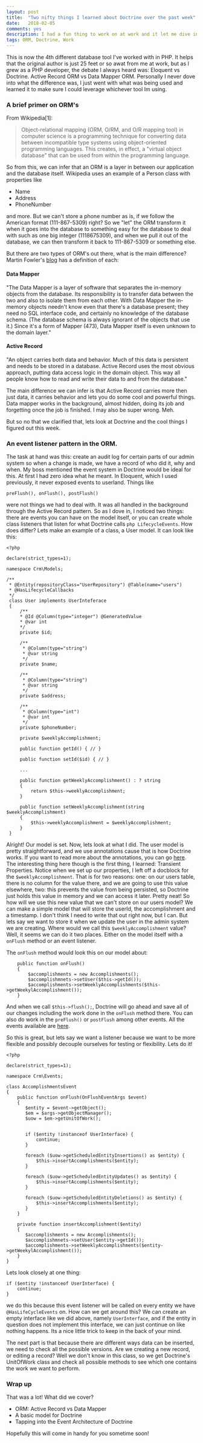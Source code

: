 ```yaml
---
layout: post
title:  "Two nifty things I learned about Doctrine over the past week"
date:   2018-02-05
comments: yes
description: I had a fun thing to work on at work and it let me dive into some cool Doctrine stuff.
tags: ORM, Doctrine, Work
---
```


This is now the 4th different database tool I've worked with in PHP. It helps that the original author is just 25 feet or so awat from me
at work, but as I grew as a PHP developer, the debate I always heard was: Eloquent vs Doctrine. Active Record ORM vs Data Mapper ORM. Personally
I never dove into what the difference was, I just went with what was being used and learned it to make sure I could leverage whichever tool Im using.

### A brief primer on ORM's

From Wikipedia[1]: 

> Object-relational mapping (ORM, O/RM, and O/R mapping tool) in computer science is a programming technique for converting data between incompatible type systems using object-oriented programming languages. This creates, in effect, a "virtual object database" that can be used from within the programming language.

So from this, we can infer that an ORM is a layer in between our application and the database itself. Wikipedia uses an example of a Person class with properties like 

* Name
* Address
* PhoneNumber

and more. But we can't store a phone number as is, if we follow the American format (111-867-5309) right? So we "let" the ORM transform it when it goes into the database to 
something easy for the database to deal with such as one big integer (1118675309), and when we pull it out of the database, we can then transform it back to 111-867-5309 or something else. 

But there are two types of ORM's out there, what is the main difference? Martin Fowler's [blog](https://www.martinfowler.com) has a definition of each:

#### Data Mapper

"The Data Mapper is a layer of software that separates the in-memory objects from the database. Its responsibility is to transfer data between the two and also to isolate them from each other. With Data Mapper the in-memory objects needn't know even that there's a database present; they need no SQL interface code, and certainly no knowledge of the database schema. (The database schema is always ignorant of the objects that use it.) Since it's a form of Mapper (473), Data Mapper itself is even unknown to the domain layer."

#### Active Record

"An object carries both data and behavior. Much of this data is persistent and needs to be stored in a database. Active Record uses the most obvious approach, putting data access logic in the domain object. This way all people know how to read and write their data to and from the database."

The main difference we can infer is that Active Record carries more then just data, it carries behavior and lets you do some cool and powerful things. Data mapper works in the background, almost hidden, doing its job and forgetting once the job is finished. I may also be super wrong. Meh. 

But so no that we clarified that, lets look at Doctrine and the cool things I figured out this week. 

### An event listener pattern in the ORM. 

The task at hand was this: create an audit log for certain parts of our admin system so when a change is made, we have a record of who did it, why and when. My boss mentioned the event system in Doctrine would be ideal for this. At first I had zero idea what he meant. 
In Eloquent, which I used previously, it never exposed events to userland. Things like 
```
preFlush(), onFlush(), postFlush()
```
were not things we had to deal with. It was all handled in the background through the Active Record pattern. So as I dove in, I noticed two things: there are events you can have on the model itself, or you can create whole class listeners that listen for what Doctrine calls ```php LifecycleEvents```. How does differ? Lets make an example of a class, a User model. It can look like this:

```
<?php

declare(strict_types=1);

namespace Crm\Models;

/**
 * @Entity(repositoryClass="UserRepository") @Table(name="users")
 * @HasLifecycleCallbacks
 */
 class User implements UserInteferace
 {
     /**
     * @Id @Column(type="integer") @GeneratedValue
     * @var int
     */
     private $id;
     
     /**
      * @Column(type="string")
      * @var string
      */
     private $name;
     
     /**
      * @Column(type="string")
      * @var string
      */
     private $address;
     
     /**
      * @Column(type="int")
      * @var int
      */
     private $phoneNumber;
     
     private $weeklyAccomplishment;

     public function getId() { // }
     
     public function setId($id) { // }
     
     ...
     
     public function getWeeklyAccomplishment() : ? string
     {
         return $this->weeklyAccomplishment;
     }
     
     public function setWeeklyAccomplishment(string $weeklyAccomplishment) 
     {
         $this->weeklyAccomplishment = $weeklyAccomplishment;
     }
 }
```

Alright! Our model is set. Now, lets look at what I did. The user model is pretty straightforward, and we use annotations cause that is how Doctrine works. If you want to read more about the annotations, you can go [here](https://www.doctrine-project.org/projects/doctrine-annotations/en/latest/index.html). The interesting thing here though is the first thing, I learned: Transient Properties. Notice when we set up our properties, I left off a docblock for the ```$weeklyAccomplishment```. That is for two reasons: one: on our users table, there is no column for the value there, and we are going to use this value elsewhere, two: this prevents the value from being persisted, so Doctrine just holds this value in memory and we can access it later. Pretty neat! So how will we use this new value that we can't store on our users model? We can make a simple model that will store the userId, the accomplishment and a timestamp. I don't think I need to write that out right now, but I can. But lets say we want to store it when we update the user in the admin system we are creating. Where would we call this ```$weeklyAccomplishment``` value? Well, it seems we can do it two places. Either on the model itself with a ```onFlush``` method or an event listener. 

The ```onFlush``` method would look this on our model about:

```
    public function onFlush() 
    {
        $accomplishments = new Accomplishments();
        $accomplishmnets->setUser($this->getId());
        $accomplishments->setWeeklyAccomplishments($this->getWeekylAccomplishment());
    }
```

And when we call ```$this->flush();```, Doctrine will go ahead and save all of our changes including the work done in the ```onFlush``` method there. You can also do work in the ```preFlush()``` or ```postFlush``` among other events. All the events available are [here](https://www.doctrine-project.org/projects/doctrine-orm/en/2.6/reference/events.html).

So this is great, but lets say we want a listener because we want to be more flexible and possibly decouple ourselves for testing or flexibility. Lets do it!

```
<?php

declare(strict_types=1);

namespace Crm\Events;

class AccomplishmentsEvent
{
    public function onFlush(OnFlushEventArgs $event)
    {
       $entity = $event->getObject();
       $em = $args->getObjectManager();
       $uow = $em->getUnitOfWork();

       
       if ($entity !instanceof UserInterface) {
           continue;
       }
       
       foreach ($uow->getScheduledEntityInsertions() as $entity) {
           $this->insertAccomplishments($entity);
       }

       foreach ($uow->getScheduledEntityUpdates() as $entity) {
           $this->insertAccomplishments($entity);
       }

       foreach ($uow->getScheduledEntityDeletions() as $entity) {
           $this->insertAccomplishments($entity); 
       }
    }
    
    private function insertAccomplishment($entity) 
    {
       $accomplishments = new Accomplishments();
       $accomplishmnets->setUser($entity->getId());
       $accomplishments->setWeeklyAccomplishments($entity->getWeekylAccomplishment()); 
    }
}
```

Lets look closely at one thing: 
```
if ($entity !instanceof UserInterface) {
    continue;
}
```
we do this because this event listener will be called on every entity we have ```@HasLifeCycleEvents``` on. How can we get around this? We can create an empty interface like we did above, namely ```UserInterface```, and if the entity in question does not implement this interface, we can just continue on like nothing happens. Its a nice little trick to keep in the back of your mind. 

The next part is that because there are different ways data can be inserted, we need to check all the possible versions. Are we creating a new record, or editing a record? Well we don't know in this class, so we get Doctrine's UnitOfWork class and check all possible methods to see which one contains the work we want to perform. 

### Wrap up

That was a lot! What did we cover?

* ORM: Active Record vs Data Mapper
* A basic model for Doctrine
* Tapping into the Event Architecture of Doctrine

Hopefully this will come in handy for you sometime soon!
